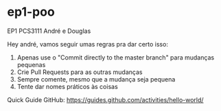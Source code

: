 # ep1-poo
EP1 PCS3111 André e Douglas

Hey andré, vamos seguir umas regras pra dar certo isso:

1) Apenas use o "Commit directly to the master branch" para mudanças pequenas
2) Crie Pull Requests para as outras mudanças
2) Sempre comente, mesmo que a mudança seja pequena
3) Tente dar nomes práticos às coisas

Quick Guide GitHub:
https://guides.github.com/activities/hello-world/
